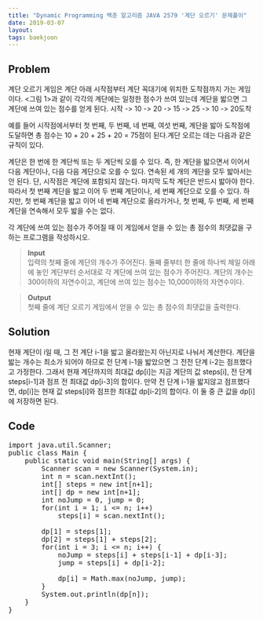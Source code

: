 ```yaml
---
title: "Dynamic Programming 백준 알고리즘 JAVA 2579 '계단 오르기' 문제풀이"
date: 2019-03-07
layout:
tags: baekjoon
---
```



## Problem
계단 오르기 게임은 계단 아래 시작점부터 계단 꼭대기에 위치한 도착점까지 가는 게임이다. <그림 1>과 같이 각각의 계단에는 일정한 점수가 쓰여 있는데 계단을 밟으면 그 계단에 쓰여 있는 점수를 얻게 된다.
시작 -> 10 -> 20 -> 15 -> 25 -> 10 -> 20도착

예를 들어 시작점에서부터 첫 번째, 두 번째, 네 번째, 여섯 번째, 계단을 밟아 도착점에 도달하면 총 점수는 10 + 20 + 25 + 20 = 75점이 된다.계단 오르는 데는 다음과 같은 규칙이 있다.

계단은 한 번에 한 계단씩 또는 두 계단씩 오를 수 있다. 즉, 한 계단을 밟으면서 이어서 다음 계단이나, 다음 다음 계단으로 오를 수 있다.
연속된 세 개의 계단을 모두 밟아서는 안 된다. 단, 시작점은 계단에 포함되지 않는다.
마지막 도착 계단은 반드시 밟아야 한다.
따라서 첫 번째 계단을 밟고 이어 두 번째 계단이나, 세 번째 계단으로 오를 수 있다. 하지만, 첫 번째 계단을 밟고 이어 네 번째 계단으로 올라가거나, 첫 번째, 두 번째, 세 번째 계단을 연속해서 모두 밟을 수는 없다.

각 계단에 쓰여 있는 점수가 주어질 때 이 게임에서 얻을 수 있는 총 점수의 최댓값을 구하는 프로그램을 작성하시오.

> <b>Input</b><br>
입력의 첫째 줄에 계단의 개수가 주어진다.
둘째 줄부터 한 줄에 하나씩 제일 아래에 놓인 계단부터 순서대로 각 계단에 쓰여 있는 점수가 주어진다. 계단의 개수는 300이하의 자연수이고, 계단에 쓰여 있는 점수는 10,000이하의 자연수이다.

> <b>Output</b><br>
첫째 줄에 계단 오르기 게임에서 얻을 수 있는 총 점수의 최댓값을 출력한다.


## Solution
현재 계단이 i일 때, 그 전 계단 i-1을 밟고 올라왔는지 아닌지로 나눠서 계산한다.
계단을 밟는 개수는 최소가 되어야 하므로 전 단계 i-1을 밟았으면 그 전전 단계 i-2는 점프했다고 가정한다. 그래서 현재 계단까지의 최대값 dp[i]는 지금 계단의 값 steps[i], 전 단계 steps[i-1]과 점프 전 최대값 dp[i-3]의 합이다.
만약 전 단계 i-1을 밟지않고 점프했다면, dp[i]는 현재 값 steps[i]와 점프한 최대값 dp[i-2]의 합이다.
이 둘 중 큰 값을 dp[i]에 저장하면 된다.



## Code
<pre>
import java.util.Scanner;
public class Main {
	public static void main(String[] args) {
		Scanner scan = new Scanner(System.in);
		int n = scan.nextInt();
		int[] steps = new int[n+1];
		int[] dp = new int[n+1];
		int noJump = 0, jump = 0;
		for(int i = 1; i <= n; i++)
			steps[i] = scan.nextInt();
		
		dp[1] = steps[1];
		dp[2] = steps[1] + steps[2];
		for(int i = 3; i <= n; i++) {
			noJump = steps[i] + steps[i-1] + dp[i-3];
			jump = steps[i] + dp[i-2];
					
			dp[i] = Math.max(noJump, jump);
		}
		System.out.println(dp[n]);
	}
}
